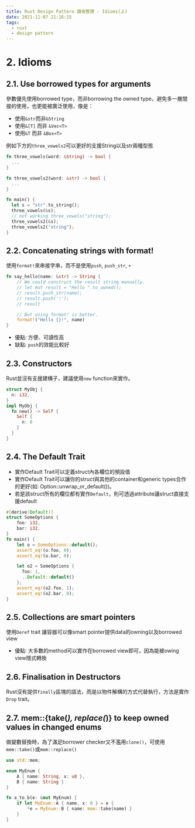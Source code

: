 ```yaml
---
title: Rust Design Pattern 讀後整理 - Idioms(上)
date: 2021-11-07 21:16:15
tags: 
  - rust
  - design pattern
---
```


# 2. Idioms
## 2.1. Use borrowed types for arguments
參數優先使用borrowed type，而非borrowing the owned type，避免多一層間接的使用，也更能被廣泛使用，像是： 
  - 使用`&str`而非`&String`
  - 使用`&[T]` 而非 `&Vec<T>`
  - 使用`&T` 而非 `&Box<T>`
<!-- more -->

例如下方的`three_vowels2`可以更好的支援String以及str兩種型態

```rust
fn three_vowels(word: &String) -> bool {
  ...
}

fn three_vowels2(word: &str) -> bool {
  ...
}

fn main() {
  let s = "str".to_string();
  three_vowels(&s);
  // not working three_vowels("string");
  three_vowels2(&s);
  three_vowels2("string");
}
```

## 2.2. Concatenating strings with format!
使用`format!`來串接字串，而不是使用`push`, `push_str`, `+`

```rust
fn say_hello(name: &str) -> String {
    // We could construct the result string manually.
    // let mut result = "Hello ".to_owned();
    // result.push_str(name);
    // result.push('!');
    // result

    // But using format! is better.
    format!("Hello {}!", name)
}
```

  - 優點: 方便、可讀性高
  - 缺點: `push`的效能比較好

## 2.3. Constructors
Rust並沒有支援建構子，建議使用`new` function來實作。

```rust
struct MyObj {
  n: i32,
}
impl MyObj {
  fn new() -> Self {
    Self {
      n: 0
    }
  }
}
```

## 2.4. The Default Trait
- 實作Default Trait可以定義struct內各欄位的預設值
- 實作Default Trait可以讓你的struct與其他的container和generic types合作的更好(如: Option::unwrap_or_default())。
- 若是該struct所有的欄位都有實作`Default`，則可透過attribute讓struct直接支援default

```rust
#[derive(Default)]
struct SomeOptions {
    foo: i32,
    bar: i32,
}
fn main() {
    let o = SomeOptions::default();
    assert_eq!(o.foo, 0);
    assert_eq!(o.bar, 0);

    let o2 = SomeOptions {
      foo: 1,
      ..Default::default()
    };
    assert_eq!(o2.foo, 1);
    assert_eq!(o2.bar, 0);
}
```

## 2.5. Collections are smart pointers
使用`Deref` trait 讓容器可以像smart pointer提供data的owning以及borrowed view
- 優點: 大多數的method可以實作在borrowed view即可，因為能被owing view隱式轉換

## 2.6. Finalisation in Destructors
Rust沒有提供`finally`區塊的語法，而是以物件解構的方式代替執行，方法是實作`Drop` trait。

## 2.7. mem::{take(_), replace(_)} to keep owned values in changed enums
做變數替換時，為了滿足borrower checker又不濫用`clone()`，可使用`mem::take()`或`mem::replace()`

```rust
use std::mem;

enum MyEnum {
    A { name: String, x: u8 },
    B { name: String }
}

fn a_to_b(e: &mut MyEnum) {
    if let MyEnum::A { name, x: 0 } = e {
        *e = MyEnum::B { name: mem::take(name) }
    }
}
```